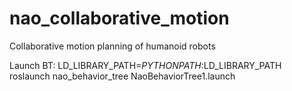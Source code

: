 nao_collaborative_motion
========================

Collaborative motion planning of humanoid robots


Launch BT:
LD_LIBRARY_PATH=$PYTHONPATH:$LD_LIBRARY_PATH roslaunch nao_behavior_tree NaoBehaviorTree1.launch
